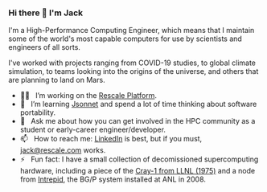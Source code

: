 ### Hi there 👋 I'm Jack

I'm a High-Performance Computing Engineer, which means that I maintain some of the world's most capable computers for use by scientists and engineers of all sorts. 

I've worked with projects ranging from COVID-19 studies, to global climate simulation, to teams looking into the origins of the universe, and others that are planning to land on Mars.

- 👨‍💻 &nbsp; I’m working on the [Rescale Platform](https://www.rescale.com/).
- 🌱 &nbsp; I’m learning [Jsonnet](https://jsonnet.org/) and spend a lot of time thinking about software portability.
- 💬 &nbsp; Ask me about how you can get involved in the HPC community as a student or early-career engineer/developer.
- 📫 &nbsp; How to reach me: [LinkedIn](https://www.linkedin.com/in/jackcmorrison/) is best, but if you must, jack@rescale.com works.
- ⚡ &nbsp; Fun fact: I have a small collection of decomissioned supercomputing hardware, including a piece of the [Cray-1 from LLNL (1975)](https://www.computerhistory.org/collections/catalog/102675086) and a node from [Intrepid](https://www.top500.org/system/176322/), the BG/P system installed at ANL in 2008. 
